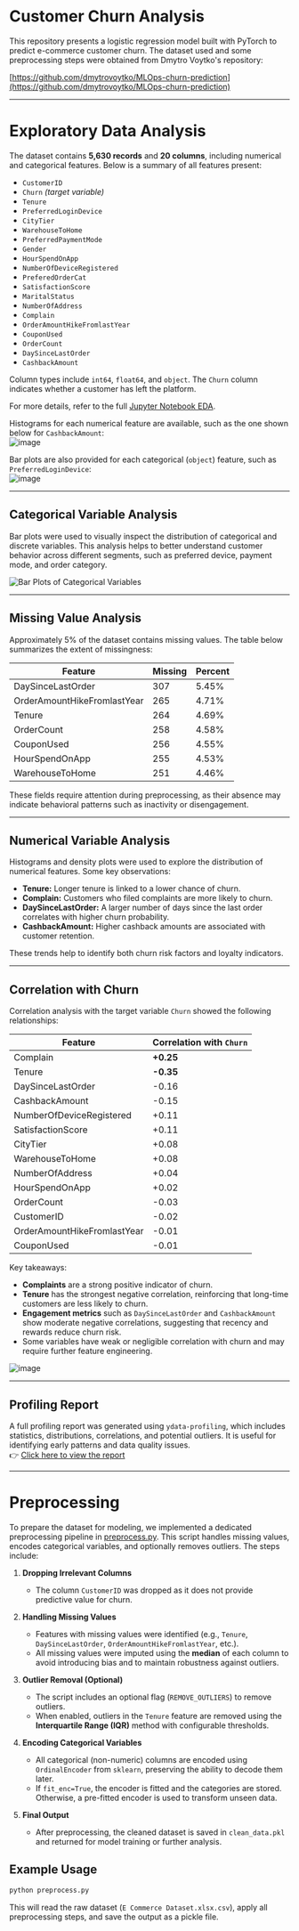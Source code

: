 # Customer Churn Analysis

This repository presents a logistic regression model built with PyTorch to predict e-commerce customer churn. The dataset used and some preprocessing steps were obtained from Dmytro Voytko's repository:  

[https://github.com/dmytrovoytko/MLOps-churn-prediction](https://github.com/dmytrovoytko/MLOps-churn-prediction)

---

# Exploratory Data Analysis

The dataset contains **5,630 records** and **20 columns**, including numerical and categorical features. Below is a summary of all features present:

- `CustomerID`
- `Churn` *(target variable)*
- `Tenure`
- `PreferredLoginDevice`
- `CityTier`
- `WarehouseToHome`
- `PreferredPaymentMode`
- `Gender`
- `HourSpendOnApp`
- `NumberOfDeviceRegistered`
- `PreferedOrderCat`
- `SatisfactionScore`
- `MaritalStatus`
- `NumberOfAddress`
- `Complain`
- `OrderAmountHikeFromlastYear`
- `CouponUsed`
- `OrderCount`
- `DaySinceLastOrder`
- `CashbackAmount`

Column types include `int64`, `float64`, and `object`. The `Churn` column indicates whether a customer has left the platform.

For more details, refer to the full [Jupyter Notebook EDA](./exploratory_data_analysis.ipynb).

Histograms for each numerical feature are available, such as the one shown below for `CashbackAmount`:  
![image](./imgs/cashback_amount_plot.png)

Bar plots are also provided for each categorical (`object`) feature, such as `PreferredLoginDevice`:  
![image](./imgs/login_device_plot.png)

---

## Categorical Variable Analysis

Bar plots were used to visually inspect the distribution of categorical and discrete variables. This analysis helps to better understand customer behavior across different segments, such as preferred device, payment mode, and order category.

![Bar Plots of Categorical Variables](./imgs/barplot_columns.png)

---

## Missing Value Analysis

Approximately 5% of the dataset contains missing values. The table below summarizes the extent of missingness:

| Feature                       | Missing | Percent   |
|-------------------------------|---------|-----------|
| DaySinceLastOrder             | 307     | 5.45%     |
| OrderAmountHikeFromlastYear   | 265     | 4.71%     |
| Tenure                        | 264     | 4.69%     |
| OrderCount                    | 258     | 4.58%     |
| CouponUsed                    | 256     | 4.55%     |
| HourSpendOnApp                | 255     | 4.53%     |
| WarehouseToHome               | 251     | 4.46%     |

These fields require attention during preprocessing, as their absence may indicate behavioral patterns such as inactivity or disengagement.

---

## Numerical Variable Analysis

Histograms and density plots were used to explore the distribution of numerical features. Some key observations:

- **Tenure:** Longer tenure is linked to a lower chance of churn.
- **Complain:** Customers who filed complaints are more likely to churn.
- **DaySinceLastOrder:** A larger number of days since the last order correlates with higher churn probability.
- **CashbackAmount:** Higher cashback amounts are associated with customer retention.

These trends help to identify both churn risk factors and loyalty indicators.

---

## Correlation with Churn

Correlation analysis with the target variable `Churn` showed the following relationships:

| Feature                       | Correlation with `Churn` |
|-------------------------------|---------------------------|
| Complain                      | **+0.25**                 |
| Tenure                        | **-0.35**                 |
| DaySinceLastOrder             | -0.16                     |
| CashbackAmount                | -0.15                     |
| NumberOfDeviceRegistered      | +0.11                     |
| SatisfactionScore             | +0.11                     |
| CityTier                      | +0.08                     |
| WarehouseToHome               | +0.08                     |
| NumberOfAddress               | +0.04                     |
| HourSpendOnApp                | +0.02                     |
| OrderCount                    | -0.03                     |
| CustomerID                    | -0.02                     |
| OrderAmountHikeFromlastYear   | -0.01                     |
| CouponUsed                    | -0.01                     |

Key takeaways:

- **Complaints** are a strong positive indicator of churn.
- **Tenure** has the strongest negative correlation, reinforcing that long-time customers are less likely to churn.
- **Engagement metrics** such as `DaySinceLastOrder` and `CashbackAmount` show moderate negative correlations, suggesting that recency and rewards reduce churn risk.
- Some variables have weak or negligible correlation with churn and may require further feature engineering.

![image](./imgs/correlation_matrix.png)

---

## Profiling Report

A full profiling report was generated using `ydata-profiling`, which includes statistics, distributions, correlations, and potential outliers. It is useful for identifying early patterns and data quality issues.  
👉 [Click here to view the report](./Profile_Report.html)

---

# Preprocessing

To prepare the dataset for modeling, we implemented a dedicated preprocessing pipeline in [preprocess.py](./classes/preprocess.py). This script handles missing values, encodes categorical variables, and optionally removes outliers. The steps include:

1. **Dropping Irrelevant Columns** 
    - The column `CustomerID` was dropped as it does not provide predictive value for churn.

2. **Handling Missing Values**
    - Features with missing values were identified (e.g., `Tenure`, `DaySinceLastOrder`, `OrderAmountHikeFromlastYear`, etc.).
    - All missing values were imputed using the **median** of each column to avoid introducing bias and to maintain robustness against outliers.

3. **Outlier Removal (Optional)**
    - The script includes an optional flag (`REMOVE_OUTLIERS`) to remove outliers.
    - When enabled, outliers in the `Tenure` feature are removed using the **Interquartile Range (IQR)** method with configurable thresholds.

4. **Encoding Categorical Variables**
    - All categorical (non-numeric) columns are encoded using `OrdinalEncoder` from `sklearn`, preserving the ability to decode them later.
    - If `fit_enc=True`, the encoder is fitted and the categories are stored. Otherwise, a pre-fitted encoder is used to transform unseen data.

5. **Final Output**
    - After preprocessing, the cleaned dataset is saved in `clean_data.pkl` and returned for model training or further analysis.

## Example Usage

``` bash
python preprocess.py
```

This will read the raw dataset (`E Commerce Dataset.xlsx.csv`), apply all preprocessing steps, and save the output as a pickle file.
